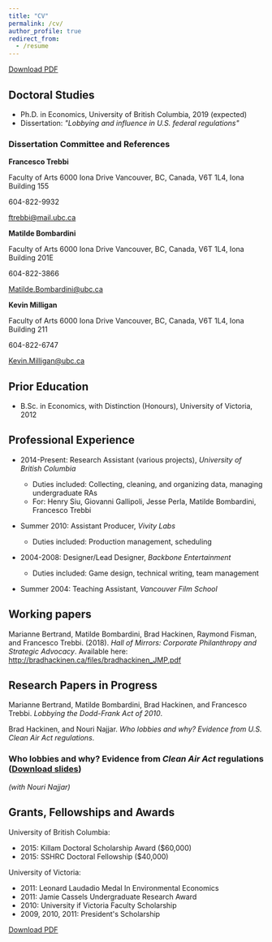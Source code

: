 ```yaml
---
title: "CV"
permalink: /cv/
author_profile: true
redirect_from:
  - /resume
---
```


[Download PDF](https://bradhackinen.ca/files/BradHackinen_CV.pdf)


## Doctoral Studies
* Ph.D. in Economics, University of British Columbia, 2019 (expected)
* Dissertation: _"Lobbying and influence in U.S. federal regulations"_

### Dissertation Committee and References
__Francesco Trebbi__

Faculty of Arts
6000 Iona Drive
Vancouver, BC,
Canada,
V6T 1L4,
Iona Building 155

604-822-9932

<ftrebbi@mail.ubc.ca>

__Matilde Bombardini__

Faculty of Arts
6000 Iona Drive
Vancouver, BC,
Canada,
V6T 1L4,
Iona Building 201E

604-822-3866

<Matilde.Bombardini@ubc.ca>

__Kevin Milligan__

Faculty of Arts
6000 Iona Drive
Vancouver, BC,
Canada,
V6T 1L4,
Iona Building 211

604-822-6747

<Kevin.Milligan@ubc.ca>


## Prior Education
* B.Sc. in Economics, with Distinction (Honours), University of Victoria, 2012

## Professional Experience
* 2014-Present: Research Assistant (various projects), _University of British Columbia_
  * Duties included: Collecting, cleaning, and organizing data, managing undergraduate RAs
  * For: Henry Siu, Giovanni Gallipoli, Jesse Perla, Matilde Bombardini, Francesco Trebbi


* Summer 2010: Assistant Producer, _Vivity Labs_
  * Duties included: Production management, scheduling


* 2004-2008: Designer/Lead Designer, _Backbone Entertainment_
  * Duties included: Game design, technical writing, team management


* Summer 2004: Teaching Assistant, _Vancouver Film School_


##  Working papers
Marianne Bertrand, Matilde Bombardini, Brad Hackinen, Raymond Fisman, and Francesco Trebbi. (2018). _Hall of Mirrors: Corporate Philanthropy and Strategic Advocacy_. Available here:  http://bradhackinen.ca/files/bradhackinen_JMP.pdf

## Research Papers in Progress
Marianne Bertrand, Matilde Bombardini, Brad Hackinen, and Francesco Trebbi. _Lobbying the Dodd-Frank Act of 2010_.

Brad Hackinen, and Nouri Najjar. _Who lobbies and why? Evidence from U.S. Clean Air Act regulations_.

### Who lobbies and why? Evidence from _Clean Air Act_ regulations ([Download slides](https://bradhackinen.ca/files/BradHackinen_WhoLobbiesAndWhy.pdf))
_(with Nouri Najjar)_


## Grants, Fellowships and Awards
University of British Columbia:
- 2015: Killam Doctoral Scholarship Award ($60,000)
- 2015: SSHRC Doctoral Fellowship ($40,000)


University of Victoria:
- 2011: Leonard Laudadio Medal In Environmental Economics
- 2011: Jamie Cassels Undergraduate Research Award
- 2010: University if Victoria Faculty Scholarship
- 2009, 2010, 2011: President's Scholarship

[Download PDF](https://bradhackinen.ca/files/BradHackinen_CV.pdf)

